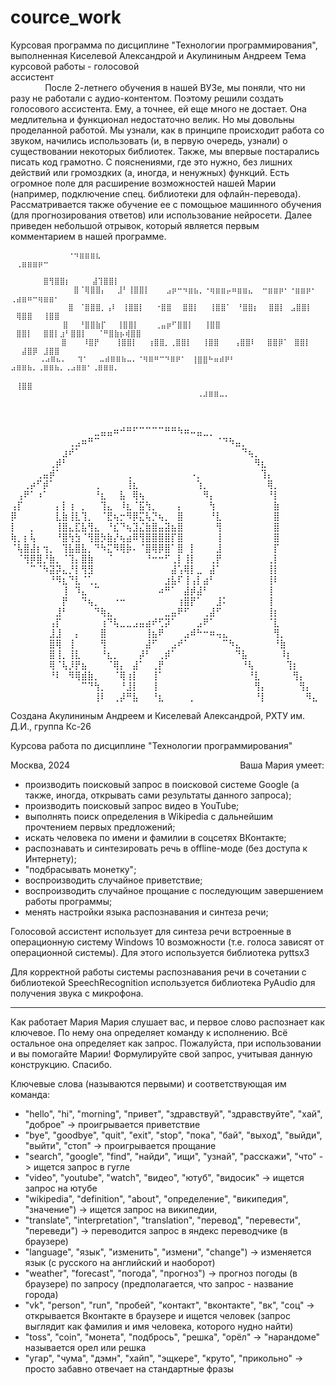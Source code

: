 # cource_work
Курсовая программа по дисциплине "Технологии программирования", выполненная Киселевой Александрой и Акулининым Андреем
Тема курсовой работы - голосовой ассистент⠀⠀⠀⠀⠀⠀⠀⠀⠀⠀⠀⠀⠀⠀⠀⠀⠀⠀⠀⠀⠀⠀⠀⠀⠀⠀⠀⠀⠀⠀⠀⠀⠀⠀⠀⠀⠀⠀⠀⠀⠀⠀⠀⠀⠀⠀⠀
После 2-летнего обучения в нашей ВУЗе, мы поняли, что ни разу не работали с аудио-контентом. Поэтому решили создать голосового ассистента. Ему, а точнее, ей еще много не достает.
Она медлительна и функционал недостаточно велик. Но мы довольны проделанной работой. Мы узнали, как в принципе происходит работа со звуком, начились использовать (и, в первую очередь, узнали) о существовании некоторых библиотек. Также, мы впервые постарались писать код грамотно. С пояснениями, где это нужно, без лишних действий или громоздких (а, иногда, и ненужных) функций.
Есть огромное поле для расширение возможностей нашей Марии (например, подключение спец. библиотеки для офлайн-перевода). Рассматривается также обучение ее с помощьюе машинного обучения (для прогнозирования ответов) или использование нейросети. 
Далее приведен небольшой отрывок, который является первым комментарием в нашей программе.⠀⠀⠀  

            ⠀⠀⠀⠀⠐⠲⣶⣶⣶⣆⠀⠀⠀⠀ ⠀⢀⣶⣶⣶⡶⠒⠀⠀⠀⠀⠀⠀⠀⠀⠀⠀⠀⠀⠀⠀⠀⠀⠀⠀⠀⠀⠀⠀⠀⠀⠀⠀⠀⠀⠀⠀⠀⠀⠀⠀⠀⠀⠀⠀⠀⠀⠀⠀⠀⠀⠀⠀
            ⠀⠀⠀⠀⠀⠀⣿⢻⣿⣿⡆⠀⠀⠀⠀⣼⢹⣿⣿⡇⠀⠀⠀⠀⠀⠀⠀⠀⠀⠀⠀⠀⠀⠀⠀⠀⠀⠀⠀⠀⠀⠀⠀⠀⠀⠀⠀⠀⠀⠀⠀⠀⠀⠀⠀⠀⠀⠀⠀⠀⠀⠀⠀⠀⠀⠀⠀
            ⠀⠀⠀⠀⠀⣿⠈⢿⣿⣿⡄⠀⠀⣸⠃⢸⣿⣿⡇⠀⠀⠀⣠⡶⠒⠲⣶⣦⡀⠐⢶⣶⣶⡤⠶⣶⣶⣄  ⠒⣶⣶⡶⠂⠐⣶⣶⡶⠂  ⢀⣴⣶⠶⠒⢶⣶⣶⠂⠀⠀⠀⠀⠀
            ⠀⠀⠀⠀⣿⠀⠈⣿⣿⣿⡀⢠⠇⠀⢸⣿⣿⡇⠀⠀⠐⣿⣿⠀⠀⣿⣿⡇⠀⠀⢸⣿⣿⠁⠀⠘⣿⣿⡆⠀ ⣿⣿⡇⠀⣠⣿⣿⡇⠀ ⠀⢿⣿⣿⠀⠀⢸⣿⣿⠀⠀⠀⠀⠀⠀
            ⠀⠀⠀⣿⠀⠀⠘⣿⣿⣷⡏⠀⠀⢸⣿⣿⡇⠀⠀⠀⢀⣤⡶⠋⣿⣿⡇⠀⠀⢸⣿⣿⠀⠀ ⠀⣿⣿⡇⠀⠀⣿⣿⡇⣰⠃⣿⣿⡇⠀⠀⠈⠛⣿⣷⡦⢾⣿⣿⠀⠀⠀⠀⠀⠀
        ⠀⠀⠀⠀⠀⠀⣿⠀⠀⠀⠸⣿⡟⠀⠀⠀⢸⣿⣿⡇⠀⠀⢰⣿⣿⡀⢀⣿⣿⡇⠀⠀⢸⣿⣿⠀⠀ ⢠⣿⣿⠇⠀⠀⣿⣿⡿⠁⠀⣿⣿⡇⠀ ⠀⠀⣼⣿⡿⠀⣸⣿⣿⠀⠀⠀⠀⠀⠀
        ⠀⠀⠠⠴⠿⠦⠄⠀⠀⠹⠁⠀⠀⠤⠾⠿⠿⠷⠤⠄⠈⠻⠿⠛⠉⠙⠿⠟⠁⠀⢸⣿⣿⠓⠶⠾⠟⠃⠀  ⠴⠿⠿⠷⠄⠠⠿⠿⠷⠄⠠⠴⠿⠿⠁⠠⠿⠿⠿⠄⠀⠀⠀⠀⠀
        ⠀⠀⠀⠀⠀⠀⠀⠀⠀⠀⠀⠀⠀⠀⠀⠀⠀⠀⠀⠀⠀⠀⠀⠀⠀⠀⠀⠀⠀⠀  ⠀⢸⣿⣿⠀⠀⠀⠀⠀⠀⠀⠀⠀⠀⠀⠀⠀⠀⠀⠀⠀⠀⠀⠀⠀⠀⠀⠀⠀⠀⠀⠀⠀⠀⠀⠀
        ⠀⠀⠀⠀⠀⠀⠀⠀⠀⠀⠀⠀⠀⠀⠀⠀⠀⠀⠀⠀⠀⠀⠀⠀⠀⠀⠀⠀⠀⠀⠀⠠⠼⠿⠿⠤⠄⠀⠀⠀⠀
        
        ⠀⠀⠀⠀⠀⠀⠀⠀⠀⠀⠀⠀⠀⠀⠀⠀⠀⠀⠀⠀⠀⠀
⠀⠀⠀⠀⠀⠀⠀⠀⠀⠀⠀⠀⠀⣀⣤⣤⠶⠚⠛⠋⠉⠉⠉⠉⠛⠛⠳⠶⠤⣤⣀⡀⠀⠀⠀⠀⠀⠀⠀⠀⠀⠀⠀⠀⠀⠀
⠀⠀⠀⠀⠀⠀⠀⠀⠀⢀⣠⠶⠛⠉⠀⠀⠀⠀⠀⠀⠀⠀⠀⠀⠀⠀⠀⠀⠀⠀⠀⠀⠈⠙⠳⣤⡀⠀⠀⠀⠀⠀⠀⠀⠀⠀⠀⠀
⠀⠀⠀⠀⠀⠀⠀⠀⣰⠞⠁⠀⠀⠀⠀⠀⠀⠀⠀⠀⠀⠀⠀⠀⠀⠀⠀⠀⠀⠀⠀⠀⠀⠀⠀⠀⠙⢦⡀⠀⠀⠀⠀⠀⠀⠀⠀⠀
⠀⠀⠀⠀⠀⠀⢀⡾⠃⠀⠀⠀⠀⠀⠀⠀⠀⠀⠀⠀⠀⠀⠀⠀⠀⠀⠀⠀⠀⠀⠀⠀⠀⠀⠀⠀⠀⠀⠻⣆⠀⠀⠀⠀⠀⠀⠀⠀
⠀⠀⠀⠀⢀⣤⡾⠁⠀⠀⠀⠀⠀⠀⠀⠀⠀⠀⢀⠀⠀⠀⠀⠀⠀⠀⠀⠀⠠⡀⠀⠀⠀⠀⠀⠀⠀⠀⠀⢹⡄⠀⠀⠀⠀⠀⠀⠀
⠀⠀⢀⡴⠋⡾⠁⠀⠀⠀⠀⠀⠀⢀⠀⠀⠀⠀⢸⣆⠀⠀⠀⠀⠀⠀⠀⠀⠀⢱⡀⠀⠀⠀⠀⠀⠀⠀⠀⠀⢿⡀⠀⠀⠀⠀⠀⠀
⠀⢠⠟⠁⠰⠁⠀⠀⠀⠀⠀⠀⠀⠘⣆⠀⠀⣧⠀⢿⢦⠀⠀⠀⠀⠀⠀⠀⠀⠀⠻⡄⠀⠀⠀⠀⠀⠀⠀⠀⠘⡇⠀⠀⠀⠀⠀⠀
⢠⡏⠀⠀⠀⠀⠀⡄⡇⢰⠀⡀⠀⠀⢹⣄⠀⠸⣆⠈⣯⢳⡀⠀⠀⠀⡄⠀⠀⠀⠀⢳⠀⠀⠀⠀⠀⠀⠀⠀⠀⣷⠀⠀⠀⠀⠀⠀
⡿⠀⠀⠀⠀⠀⠀⣇⣷⢸⣇⢹⡀⠀⠈⣟⢦⡒⠻⡿⣍⢧⡙⢦⡀⠀⣿⠀⠀⠀⠀⠘⣇⠀⠀⠀⠀⠀⠀⠀⠀⣿⠀⠀⠀⠀⠀⠀
⡇⠀⠀⡀⠀⠀⠀⢸⣿⣄⣏⣧⢻⣄⠀⠘⣎⠙⢦⣹⣌⣷⣿⣤⣽⣦⣿⠀⠀⠀⠀⠀⢻⠀⠀⠀⠀⠀⠀⠀⠀⣿⠀⠀⠀⠀⠀⠀
⢷⡀⡆⢧⠀⠀⠀⠘⣿⢳⣳⠈⢻⣿⡳⣷⡜⢦⣴⠿⢻⣿⣿⣿⣿⡏⣿⠀⠀⠀⠀⠀⢸⠀⠀⠀⠀⠀⠀⠀⠀⣿⠀⠀⠀⠀⠀⠀
⠈⢧⣿⣼⡆⢲⡀⠀⢹⣧⣿⣧⡀⠙⠳⣍⠻⢿⡷⠄⠈⣿⢿⡿⣿⠁⣿⠀⡇⠀⠀⠀⣸⠀⠀⠀⠀⠀⠀⠀⠀⡏⠀⠀⠀⠀⠀⠀
⠀⠈⢻⡿⣿⡘⣷⡀⠈⢹⡄⣿⣷⠀⠀⠈⠀⠀⠀⠀⠀⠘⠒⠒⠋⢀⡇⢸⡇⠀⠀⢀⡟⠀⠀⠀⠀⠀⠀⠀⢀⡇⠀⠀⠀⠀⠀⠀
⠀⠀⠀⠉⠈⠳⣽⡽⣄⡘⡇⢻⣻⠀⠀⠀⠀⠀⠀⠀⠀⠀⠀⠀⠀⣼⢡⢿⡇⣀⠀⣼⠁⠀⠀⠀⠀⠀⠀⠀⢸⡇⠀⠀⠀⠀⠀⠀
⠀⠀⠀⠀⠀⠀⠘⠻⣆⠙⣇⠈⢁⡀⠀⠀⠀⠀⠀⠀⠀⠀⠀⠀⣰⣧⠏⢸⢠⡇⣴⠃⠀⠀⠀⠀⠀⠀⠀⠀⢸⠇⠀⠀⠀⠀⠀⠀
⠀⠀⠀⠀⠀⠀⠀⠀⢸⠀⠹⣄⠀⠉⠀⠀⠀⠀⠀⠀⠀⠀⠀⠴⠛⠁⠀⣼⡾⣼⠃⠀⠀⠀⠀⠀⠀⠀⠀⠀⢸⠀⠀⠀⠀⠀⠀⠀
⠀⠀⠀⠀⠀⠀⠀⠀⡟⠀⠀⠙⢦⡀⠀⠀⠐⠒⠀⠀⠀⠀⠀⠀⠀⠀⢰⣿⡟⠁⠀⠀⣸⠅⠀⠀⠀⠀⠀⠀⢸⠀⠀⠀⠀⠀⠀⠀
⠀⠀⠀⠀⠀⠀⠀⣸⠃⠀⠀⠀⠀⠙⢷⣄⠀⠀⠀⠀⠀⠀⠀⠀⣀⣤⠟⠋⠀⠀⢀⣼⠋⠀⠀⠀⠀⠀⠀⠀⢸⡆⠀⠀⠀⠀⠀⠀
⠀⠀⠀⠀⠀⠀⢠⡏⠀⠀⠀⠀⠀⠀⢰⠙⢧⣀⣀⣠⣤⣴⠞⢋⡽⠁⠀⠀⠀⣠⠟⠁⠀⠀⠀⠀⠀⠀⠀⠀⠈⣇⠀⠀⠀⠀⠀⠀
⠀⠀⠀⠀⠀⠀⣸⣸⠀⠀⡄⠀⠀⠀⣿⠀⠀⠀⠀⠀⠀⢸⣦⠟⠀⠀⠀⣠⠾⠓⠒⠶⢤⣄⠀⠀⠀⠀⠀⠀⠀⢻⡀⠀⠀⠀⠀⠀
⠀⠀⠀⠀⠀⠀⣿⢿⠀⢸⠀⠀⠀⠀⢻⠀⠀⠀⠀⠀⠀⣼⠋⠀⠀⣠⠞⠁⠀⠀⠀⠀⠀⠉⠳⣄⠀⠀⠀⠀⠀⠘⣷⠀⠀⠀⠀⠀
⠀⠀⠀⠀⠀⠀⣿⢸⡀⢸⣇⠀⠀⠀⠘⣆⡀⠀⠀⠀⡼⠃⠀⢀⡾⠁⠀⠀⠀⠀⠀⠀⠀⠀⠀⠙⣧⠀⠀⠀⠀⠀⠸⡆⠀⠀⠀⠀
⠀⠀⠀⠀⠀⠀⢿⠈⢧⡸⡟⣦⠀⠀⠀⠈⢿⡄⠀⣼⠁⠀⢀⡟⠀⠀⠀⠀⠀⠀⠀⠀⠀⠀⠀⠀⠘⢧⠀⠀⠀⠀⠀⢹⡆⠀⠀⠀
⠀⠀⠀⠀⠀⠀⠘⠇⠀⠻⢿⣾⣷⡀⠀⠀⠈⢿⢰⡇⠀⠀⢸⠁⠀⠀⠀⠀⠀⠀⠀⠀⠀⠀⠀⠀⠀⠘⣇⠀⠀⠀⠀⠀⢻⡄⠀⠀
⠀⠀⠀⠀⠀⠀⠀⠀⠀⠀⠀⠉⠙⢳⡀⠀⠀⠘⣸⡇⠀⠀⢸⠀⠀⠀⠀⠀⠀⠀⠀⠀⠀⠀⠀⠀⠀⠀⢻⡄⠀⠀⠀⠀⠀⢻⡄⠀
⠀⠀⠀⠀⠀⠀⠀⠀⠀⠀⠀⠀⠀⢸⠇⠀⢀⡼⠛⣧⠀⠀⠘⣆⠀⠀⠀⠀⡀⠀⠀⠀⠀⠀⠀⠀⠀⠀⠘⡇⠀⠀⠀⠀⠀⠀⠻⣄
                                                      
                                                      
Создана Акулининым Андреем и Киселевай Александрой, РХТУ им. Д.И., группа Кс-26

Курсова работа по дисциплине "Технологии программирования"

Москва, 2024
⠀⠀⠀⠀⠀
⠀⠀⠀⠀⠀⠀⠀⠀⠀⠀⠀⠀⠀⠀⠀⠀     ⠀⠀⠀⠀
Ваша Мария умеет:
* производить поисковый запрос в поисковой системе Google
  (а также, иногда, открывать сами результаты данного запроса);
* производить поисковый запрос видео в YouTube;
* выполнять поиск определения в Wikipedia c дальнейшим прочтением первых предложений;
* искать человека по имени и фамилии в соцсетях ВКонтакте;
* распознавать и синтезировать речь в offline-моде (без доступа к Интернету);
* "подбрасывать монетку";
* воспроизводить случайное приветствие;
* воспроизводить случайное прощание с последующим завершением работы программы;
* менять настройки языка распознавания и синтеза речи;

Голосовой ассистент использует для синтеза речи встроенные в операционную систему Windows 10 возможности
(т.е. голоса зависят от операционной системы). Для этого используется библиотека pyttsx3

Для корректной работы системы распознавания речи в сочетании с библиотекой SpeechRecognition
используется библиотека PyAudio для получения звука с микрофона.

------------------------------------------------------------------------------------------------------------------------
Как работает Мария
Мария слушает вас, и первое слово распознает как ключевое. По нему она определяет команду к исполнению.
Всё остальное она определяет как запрос. Пожалуйста, при использовании и вы помогайте Марии! Формулируйте
свой запрос, учитывая данную конструкцию. Спасибо.

  Ключевые слова (называются первыми) и соответствующая им команда:
  *  "hello", "hi", "morning", "привет", "здравствуй", "здравствуйте", "хай", "доброе" -> проигрывается приветствие
  *  "bye", "goodbye", "quit", "exit", "stop", "пока", "бай", "выход", "выйди", "выйти", "стоп" ->
                                                                                                проигрывается прощание
  *  "search", "google", "find", "найди", "ищи", "узнай", "расскажи", "что" -> ищется запрос в гугле
  *  "video", "youtube", "watch", "видео", "ютуб", "видосик" -> ищется запрос на ютубе
  *  "wikipedia", "definition", "about", "определение", "википедия", "значение") -> ищется запрос на википедии,
  *  "translate", "interpretation", "translation", "перевод", "перевести", "переведи") -> переводится запрос в
                                                                                        яндекс переводчике (в браузере)
  *  "language", "язык", "изменить", "измени", "change") -> изменяется язык (с русского на английский и наоборот)
  *  "weather", "forecast", "погода", "прогноз") -> прогноз погоды (в браузере) по запросу
                                                                        (предполагается, что запрос - название города)
  *  "vk", "person", "run", "пробей", "контакт", "вконтакте", "вк", "соц" -> открывается Вконтакте в браузере и
                                    ищется человек (запрос выглядит как фамилия и имя человека, которого нудно найти)
  *  "toss", "coin", "монета", "подбрось", "решка", "орёл" -> "нарандоме" называется орел или решка
  *  "угар", "чума", "дэмн", "хайп", "эщкере", "круто", "прикольно" -> просто забавно отвечает на стандартные фразы
